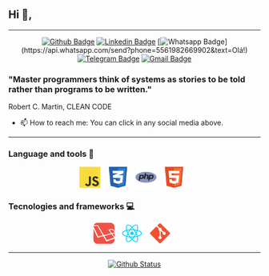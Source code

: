 ## Hi 👋,

---

<div align="center">

[![Github Badge](https://img.shields.io/badge/-Github-000?style=flat-square&logo=Github&logoColor=white&link=https://github.com/sancho41)](https://github.com/dedecidao)
[![Linkedin Badge](https://img.shields.io/badge/-LinkedIn-blue?style=flat-square&logo=Linkedin&logoColor=white&link=https://www.linkedin.com/in/gabriel-sancho-99888a180/)](https://www.linkedin.com/in/andr%C3%A9-luis-2b31ba170/)
[![Whatsapp Badge](https://img.shields.io/badge/-Whatsapp-4CA143?style=flat-square&labelColor=4CA143&logo=whatsapp&logoColor=white&link=https://api.whatsapp.com/send?phone=5561983316388&text=Olá!)](https://api.whatsapp.com/send?phone=5561982669902&text=Olá!)
[![Telegram Badge](https://img.shields.io/badge/-Telegram-1ca0f1?style=flat-square&labelColor=1ca0f1&logo=telegram&logoColor=white&link=https://t.me/G_Sancho)](https://t.me/dedecidao)
[![Gmail Badge](https://img.shields.io/badge/-Gmail-c14438?style=flat-square&logo=Gmail&logoColor=white&link=mailto:gabriel.sancho13@gmail.com)](mailto:dedefest@gmail.com)



</div>

### "Master programmers think of systems as stories to be told rather than programs to be written."  

Robert C. Martin, CLEAN CODE

- 📫 How to reach me: You can click in any social media above.

---

### Language and tools 🔑


<div align="center">

  <img width="42px" style="margin-right: 10px;" src="https://raw.githubusercontent.com/dedecidao/dedecidao/master/resources/images/javascript.png" />
  <img width="42px" style="margin-right: 10px;" src="https://raw.githubusercontent.com/dedecidao/dedecidao/master/resources/images/css.png" />
  <img width="42px" style="margin-right: 10px;" src="https://raw.githubusercontent.com/dedecidao/dedecidao/master/resources/images/php.png" />
  <img width="42px" style="margin-right: 10px;" src="https://raw.githubusercontent.com/dedecidao/dedecidao/master/resources/images/html5.png" />
</div>

### Tecnologies and frameworks 💻

<div align="center">
  <img width="42px" style="margin-right: 10px;" src="https://raw.githubusercontent.com/dedecidao/dedecidao/master/resources/images/laravel.png" />
  <img width="42px" style="margin-right: 10px;" src="https://raw.githubusercontent.com/dedecidao/dedecidao/master/resources/images/react.png" />
  <img width="42px" style="margin-right: 10px;" src="https://raw.githubusercontent.com/dedecidao/dedecidao/master/resources/images/git.png" />

</div>

---

<div align="center">

[![Github Status](https://github-readme-stats.vercel.app/api?username=dedecidao&show_icons=true&title_color=fff&icon_color=79ff97&text_color=9f9f9f&bg_color=151515)](https://github.com/dedecidao/dedecidao)

</div>
